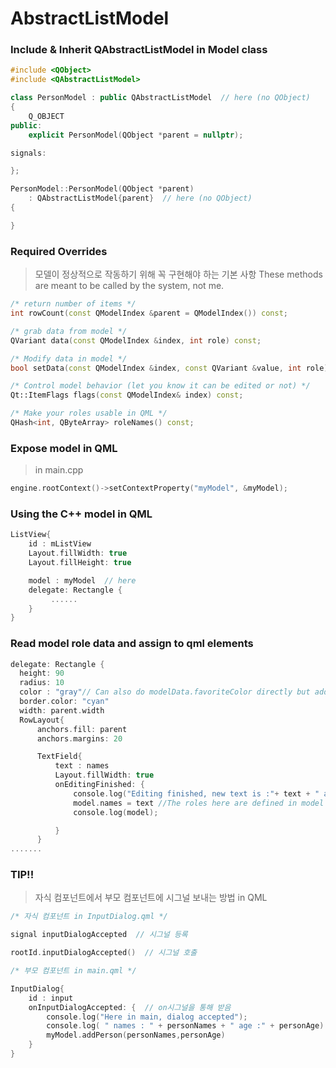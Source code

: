 # AbstractListModel

### Include & Inherit QAbstractListModel in Model class

```cpp
#include <QObject>
#include <QAbstractListModel>

class PersonModel : public QAbstractListModel  // here (no QObject)
{
    Q_OBJECT
public:
    explicit PersonModel(QObject *parent = nullptr);

signals:

};

PersonModel::PersonModel(QObject *parent)
    : QAbstractListModel{parent}  // here (no QObject)
{

}

```

### Required Overrides

> 모델이 정상적으로 작동하기 위해 꼭 구현해야 하는 기본 사항
These methods are meant to be called by the system, not me.
> 

```cpp
/* return number of items */
int rowCount(const QModelIndex &parent = QModelIndex()) const;

/* grab data from model */
QVariant data(const QModelIndex &index, int role) const;

/* Modify data in model */
bool setData(const QModelIndex &index, const QVariant &value, int role);

/* Control model behavior (let you know it can be edited or not) */
Qt::ItemFlags flags(const QModelIndex& index) const;

/* Make your roles usable in QML */
QHash<int, QByteArray> roleNames() const;
```

### Expose model in QML

> in main.cpp
> 

```cpp
engine.rootContext()->setContextProperty("myModel", &myModel);
```

### Using the C++ model in QML

```cpp
ListView{
    id : mListView
    Layout.fillWidth: true
    Layout.fillHeight: true

    model : myModel  // here
    delegate: Rectangle {
         ......
    }
}
```

### Read model role data and assign to qml elements

```cpp
delegate: Rectangle {
  height: 90
  radius: 10
  color : "gray"// Can also do modelData.favoriteColor directly but adding model makes it clear where the data is coming from. More readable
  border.color: "cyan"
  width: parent.width
  RowLayout{
      anchors.fill: parent
      anchors.margins: 20

      TextField{
          text : names
          Layout.fillWidth: true
          onEditingFinished: {
              console.log("Editing finished, new text is :"+ text + " at index :" + index)
              model.names = text //The roles here are defined in model class
              console.log(model);

          }
      }
.......
```

### TIP!!

> 자식 컴포넌트에서 부모 컴포넌트에 시그널 보내는 방법 in QML
> 

```cpp
/* 자식 컴포넌트 in InputDialog.qml */

signal inputDialogAccepted  // 시그널 등록

rootId.inputDialogAccepted()  // 시그널 호출
```

```cpp
/* 부모 컴포넌트 in main.qml */

InputDialog{
    id : input
    onInputDialogAccepted: {  // on시그널을 통해 받음
        console.log("Here in main, dialog accepted");
        console.log( " names : " + personNames + " age :" + personAge)
        myModel.addPerson(personNames,personAge)
    }
}
```